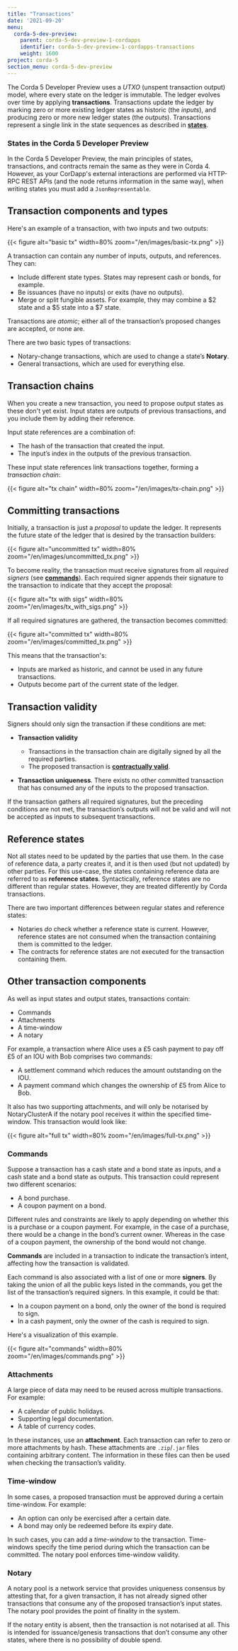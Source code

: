 ```yaml
---
title: "Transactions"
date: '2021-09-20'
menu:
  corda-5-dev-preview:
    parent: corda-5-dev-preview-1-cordapps
    identifier: corda-5-dev-preview-1-cordapps-transactions
    weight: 1600
project: corda-5
section_menu: corda-5-dev-preview
---
```


The Corda 5 Developer Preview uses a *UTXO* (unspent transaction output) model, where every state on the ledger is immutable. The ledger
evolves over time by applying **transactions**. Transactions update the ledger by marking zero or more existing ledger states
as historic (the *inputs*), and producing zero or more new ledger states (the *outputs*). Transactions represent a
single link in the state sequences as described in **[states](key-concepts-states.md)**.

### States in the Corda 5 Developer Preview

In the Corda 5 Developer Preview, the main principles of states, transactions, and contracts remain the same as they were
in Corda 4. However, as your CorDapp's external interactions are performed via HTTP-RPC REST APIs (and the node returns information
in the same way), when writing states you must add a `JsonRepresentable`.

## Transaction components and types

Here's an example of a transaction, with two inputs and two outputs:

{{< figure alt="basic tx" width=80% zoom="/en/images/basic-tx.png" >}}

A transaction can contain any number of inputs, outputs, and references. They can:

* Include different state types. States may represent cash or bonds, for example.
* Be issuances (have no inputs) or exits (have no outputs).
* Merge or split fungible assets. For example, they may combine a $2 state and a $5 state into a $7 state.

Transactions are *atomic*; either all of the transaction’s proposed changes are accepted, or none are.

There are two basic types of transactions:

* Notary-change transactions, which are used to change a state’s **Notary**.
* General transactions, which are used for everything else.

## Transaction chains

When you create a new transaction, you need to propose output states as these don't yet exist. Input
states are outputs of previous transactions, and you include them by adding their reference.

Input state references are a combination of:

* The hash of the transaction that created the input.
* The input’s index in the outputs of the previous transaction.

These input state references link transactions together, forming a *transaction chain*:

{{< figure alt="tx chain" width=80% zoom="/en/images/tx-chain.png" >}}

## Committing transactions

Initially, a transaction is just a *proposal* to update the ledger. It represents the future state of the ledger
that is desired by the transaction builders:

{{< figure alt="uncommitted tx" width=80% zoom="/en/images/uncommitted_tx.png" >}}

To become reality, the transaction must receive signatures from all *required signers*
(see **[commands](#commands)**). Each required signer appends their signature to the transaction to indicate that
they accept the proposal:

{{< figure alt="tx with sigs" width=80% zoom="/en/images/tx_with_sigs.png" >}}

If all required signatures are gathered, the transaction becomes committed:

{{< figure alt="committed tx" width=80% zoom="/en/images/committed_tx.png" >}}

This means that the transaction's:

* Inputs are marked as historic, and cannot be used in any future transactions.
* Outputs become part of the current state of the ledger.

## Transaction validity

Signers should only sign the transaction if these conditions are met:

* **Transaction validity**
  * Transactions in the transaction chain are digitally signed by all the required parties.
  * The proposed transaction is **[contractually valid](key-concepts-contracts.md)**.

* **Transaction uniqueness**. There exists no other committed transaction that has consumed any of the inputs to
the proposed transaction.

If the transaction gathers all required signatures, but the preceding conditions are not met, the transaction’s outputs
will not be valid and will not be accepted as inputs to subsequent transactions.

## Reference states

Not all states need to be updated by the parties that use them. In the case of reference data, a party creates it,
and it is then used (but not updated) by other parties. For this use-case, the
states containing reference data are referred to as **reference states**. Syntactically, reference states are no different
than regular states. However, they are treated differently by Corda transactions.

There are two important differences between regular states and reference states:

* Notaries *do* check whether a reference state is current. However, reference
states are not consumed when the transaction containing them is committed to the ledger.
* The contracts for reference states are not executed for the transaction containing them.

## Other transaction components

As well as input states and output states, transactions contain:

* Commands
* Attachments
* A time-window
* A notary

For example, a transaction where Alice uses a £5 cash payment to pay off £5 of an IOU with Bob comprises two commands:
* A settlement command which reduces the amount outstanding on the IOU.
* A payment command which changes the ownership of £5 from Alice to Bob.

It also has two supporting attachments, and will only be notarised by NotaryClusterA if the notary pool
receives it within the specified time-window. This transaction would look like:

{{< figure alt="full tx" width=80% zoom="/en/images/full-tx.png" >}}

### Commands

Suppose a transaction has a cash state and a bond state as inputs, and a cash state and a bond state as
outputs. This transaction could represent two different scenarios:

* A bond purchase.
* A coupon payment on a bond.

Different rules and constraints are likely to apply depending on whether this is a purchase or a coupon payment.
For example, in the case of a purchase, there would be a change in the bond’s
current owner. Whereas in the case of a coupon payment, the ownership of the bond would not change.

**Commands** are included in a transaction to indicate the transaction’s intent,
affecting how the transaction is validated.

Each command is also associated with a list of one or more **signers**. By taking the union of all the public keys
listed in the commands, you get the list of the transaction’s required signers. In this example, it could be that:

* In a coupon payment on a bond, only the owner of the bond is required to sign.
* In a cash payment, only the owner of the cash is required to sign.

Here's a visualization of this example.

{{< figure alt="commands" width=80% zoom="/en/images/commands.png" >}}

### Attachments

A large piece of data may need to be reused across multiple transactions. For example:

* A calendar of public holidays.
* Supporting legal documentation.
* A table of currency codes.

In these instances, use an **attachment**. Each transaction can refer to zero or more attachments by hash. These
attachments are `.zip`/`.jar` files containing arbitrary content. The information in these files can then be
used when checking the transaction’s validity.

### Time-window

In some cases, a proposed transaction must be approved during a certain time-window. For example:

* An option can only be exercised after a certain date.
* A bond may only be redeemed before its expiry date.

In such cases, you can add a *time-window* to the transaction. Time-windows specify the time period during which the
transaction can be committed. The notary pool enforces time-window validity.

### Notary

A notary pool is a network service that provides uniqueness consensus by attesting that, for a given transaction,
it has not already signed other transactions that consume any of the proposed transaction’s input states.
The notary pool provides the point of finality in the system.

If the notary entity is absent, then the transaction is not notarised at all. This is intended for
issuance/genesis transactions that don’t consume any other states, where there is no possibility of double spend.
